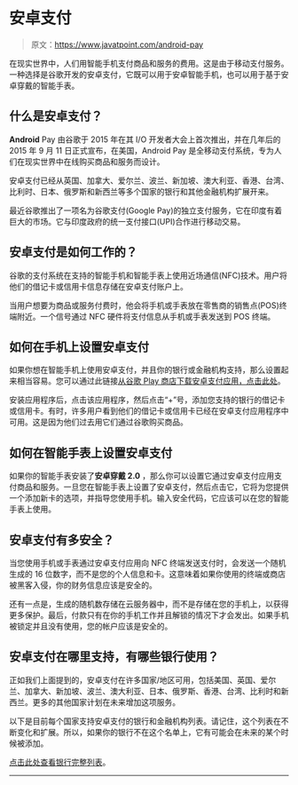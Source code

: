 # 安卓支付

> 原文：<https://www.javatpoint.com/android-pay>

在现实世界中，人们用智能手机支付商品和服务的费用。这是由于移动支付服务。一种选择是谷歌开发的安卓支付，它既可以用于安卓智能手机，也可以用于基于安卓穿戴的智能手表。

## 什么是安卓支付？

**Android** Pay 由谷歌于 2015 年在其 I/O 开发者大会上首次推出，并在几年后的 2015 年 9 月 11 日正式宣布，在美国，Android Pay 是全移动支付系统，专为人们在现实世界中在线购买商品和服务而设计。

安卓支付已经从英国、加拿大、爱尔兰、波兰、新加坡、澳大利亚、香港、台湾、比利时、日本、俄罗斯和新西兰等多个国家的银行和其他金融机构扩展开来。

最近谷歌推出了一项名为谷歌支付(Google Pay)的独立支付服务，它在印度有着巨大的市场。它与印度政府的统一支付接口(UPI)合作进行移动交易。

## 安卓支付是如何工作的？

谷歌的支付系统在支持的智能手机和智能手表上使用近场通信(NFC)技术。用户将他们的借记卡或信用卡信息存储在安卓支付账户上。

当用户想要为商品或服务付费时，他会将手机或手表放在零售商的销售点(POS)终端附近。一个信号通过 NFC 硬件将支付信息从手机或手表发送到 POS 终端。

## 如何在手机上设置安卓支付

如果你想在智能手机上使用安卓支付，并且你的银行或金融机构支持，那么设置起来相当容易。您可以通过此链接[从谷歌 Play 商店下载安卓支付应用，点击此处](https://play.google.com/store/apps/details?id=com.google.android.apps.walletnfcrel)。

安装应用程序后，点击该应用程序，然后点击“+”号，添加您支持的银行的借记卡或信用卡。有时，许多用户看到他们的借记卡或信用卡已经在安卓支付应用程序中可用。这是因为他们过去用它们通过谷歌购买商品。

## 如何在智能手表上设置安卓支付

如果你的智能手表安装了**安卓穿戴 2.0** ，那么你可以设置它通过安卓支付应用支付商品和服务。一旦您在智能手表上设置了安卓支付，然后点击它，它将为您提供一个添加新卡的选项，并指导您使用手机。输入安全代码，它应该可以在您的智能手表上使用。

## 安卓支付有多安全？

当您使用手机或手表通过安卓支付应用向 NFC 终端发送支付时，会发送一个随机生成的 16 位数字，而不是您的个人信息和卡。这意味着如果你使用的终端或商店被黑客入侵，你的财务信息应该是安全的。

还有一点是，生成的随机数存储在云服务器中，而不是存储在您的手机上，以获得更多保护。最后，付款只有在你的手机工作并且解锁的情况下才会发出。如果手机被锁定并且没有使用，您的帐户应该是安全的。

## 安卓支付在哪里支持，有哪些银行使用？

正如我们上面提到的，安卓支付在许多国家/地区可用，包括美国、英国、爱尔兰、加拿大、新加坡、波兰、澳大利亚、日本、俄罗斯、香港、台湾、比利时和新西兰。更多的其他国家计划在未来增加这项服务。

以下是目前每个国家支持安卓支付的银行和金融机构列表。请记住，这个列表在不断变化和扩展。所以，如果你的银行不在这个名单上，它有可能会在未来的某个时候被添加。

[点击此处查看银行完整列表](https://pay.google.com/about/banks/)。

* * *
